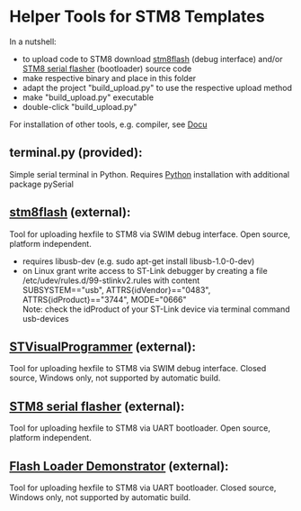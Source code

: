 Helper Tools for STM8 Templates
=================================

In a nutshell: 
  - to upload code to STM8 download [stm8flash](https://github.com/vdudouyt/stm8flash) (debug interface) and/or [STM8 serial flasher](https://github.com/gicking/STM8_serial_flasher) (bootloader) source code
  - make respective binary and place in this folder
  - adapt the project "build_upload.py" to use the respective upload method 
  - make "build_upload.py" executable
  - double-click "build_upload.py"  

For installation of other tools, e.g. compiler, see [Docu](../Docu) 


terminal.py (provided):
----------------------------------
  Simple serial terminal in Python. Requires [Python](https://www.python.org/) installation with additional package pySerial 


[stm8flash](https://github.com/vdudouyt/stm8flash) (external):
----------------------------------
  Tool for uploading hexfile to STM8 via SWIM debug interface. Open source, platform independent.
  - requires libusb-dev (e.g. sudo apt-get install libusb-1.0-0-dev)
  - on Linux grant write access to ST-Link debugger by creating a file /etc/udev/rules.d/99-stlinkv2.rules with content  
    SUBSYSTEM=="usb", ATTRS{idVendor}=="0483", ATTRS{idProduct}=="3744", MODE="0666"  
    Note: check the idProduct of your ST-Link device via terminal command usb-devices


[STVisualProgrammer](http://www.st.com) (external):
----------------------------------
  Tool for uploading hexfile to STM8 via SWIM debug interface. Closed source, Windows only, not supported by automatic build.


[STM8 serial flasher](https://github.com/gicking/STM8_serial_flasher) (external):
----------------------------------
  Tool for uploading hexfile to STM8 via UART bootloader. Open source, platform independent.


[Flash Loader Demonstrator](http://www.st.com) (external):
-------------------------------------
  Tool for uploading hexfile to STM8 via UART bootloader. Closed source, Windows only, not supported by automatic build.
